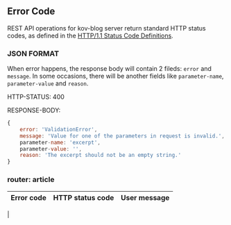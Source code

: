 ## Error Code


REST API operations for kov-blog server return standard HTTP status codes, as defined in the [HTTP/1.1 Status Code Definitions](https://www.w3.org/Protocols/rfc2616/rfc2616-sec10.html).

### JSON FORMAT
When error happens, the response body will contain 2 fileds: `error` and `message`.
In some occasions, there will be another fields like `parameter-name`, `parameter-value` and `reason`.


HTTP-STATUS: 400

RESPONSE-BODY:
```javascript
{
    error: 'ValidationError',
    message: 'Value for one of the parameters in request is invalid.',
    parameter-name: 'excerpt',
    parameter-value: '',
    reason: 'The excerpt should not be an empty string.'
}
```

### router: article

| Error code | HTTP status code | User message |
| ---------- | ---------------- | ------------ |
| 
